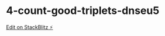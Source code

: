 # 4-count-good-triplets-dnseu5

[Edit on StackBlitz ⚡️](https://stackblitz.com/edit/4-count-good-triplets-dnseu5)